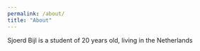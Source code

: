 ```yaml
---
permalink: /about/
title: "About"
---
```


Sjoerd Bijl is a student of 20 years old, living in the Netherlands

